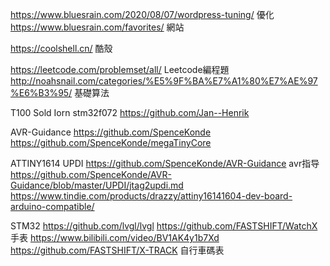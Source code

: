 
https://www.bluesrain.com/2020/08/07/wordpress-tuning/	優化
https://www.bluesrain.com/favorites/	網站

https://coolshell.cn/	酷殼

https://leetcode.com/problemset/all/	Leetcode編程題
http://noahsnail.com/categories/%E5%9F%BA%E7%A1%80%E7%AE%97%E6%B3%95/	基礎算法

T100 Sold Iorn stm32f072 
https://github.com/Jan--Henrik

AVR-Guidance
	https://github.com/SpenceKonde
	https://github.com/SpenceKonde/megaTinyCore
	

ATTINY1614 UPDI
	https://github.com/SpenceKonde/AVR-Guidance avr指导
	https://github.com/SpenceKonde/AVR-Guidance/blob/master/UPDI/jtag2updi.md
	https://www.tindie.com/products/drazzy/attiny16141604-dev-board-arduino-compatible/ 
	
STM32
	https://github.com/lvgl/lvgl
	https://github.com/FASTSHIFT/WatchX		手表
			https://www.bilibili.com/video/BV1AK4y1b7Xd	
	https://github.com/FASTSHIFT/X-TRACK	自行車碼表
			
	